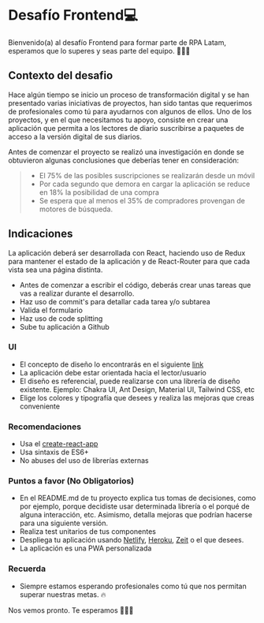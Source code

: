 # Desafío Frontend💻
Bienvenido(a) al desafío Frontend para formar parte de RPA Latam, esperamos que lo superes y seas parte del equipo. 🤜🤛🎉

## Contexto del desafio
Hace algún tiempo se inicio un proceso de transformación digital y se han presentado varias iniciativas de proyectos, han sido tantas que requerimos de profesionales como tú para ayudarnos con algunos de ellos. Uno de los proyectos, y en el que necesitamos tu apoyo, consiste en crear una aplicación que permita a los lectores de diario suscribirse a paquetes de acceso a la versión digital de sus diarios.

Antes de comenzar el proyecto se realizó una investigación en donde se obtuvieron algunas conclusiones que deberías tener en consideración:

> - El 75% de las posibles suscripciones se realizarán desde un móvil
> - Por cada segundo que demora en cargar la aplicación se reduce en 18% la posibilidad de una compra
> - Se espera que al menos el 35% de compradores provengan de motores de búsqueda.

## Indicaciones
La aplicación deberá ser desarrollada con React, haciendo uso de Redux para mantener el estado de la aplicación y de React-Router para que cada vista sea una página distinta.

- Antes de comenzar a escribir el código, deberás crear unas tareas que vas a realizar durante el desarrollo.
- Haz uso de commit's para detallar cada tarea y/o subtarea
- Valida el formulario
- Haz uso de code splitting
- Sube tu aplicación a Github

### UI
- El concepto de diseño lo encontrarás en el siguiente [link](https://xd.adobe.com/view/95b2cf77-ac47-4c1d-5430-43576b88590e-e383/)
- La aplicación debe estar orientada hacia el lector/usuario
- El diseño es referencial, puede realizarse con una librería de diseño existente. Ejemplo: Chakra UI, Ant Design, Material UI, Tailwind CSS, etc
- Elige los colores y tipografía que desees y realiza las mejoras que creas conveniente

### Recomendaciones
- Usa el [create-react-app](https://github.com/facebook/create-react-app)
- Usa sintaxis de ES6+
- No abuses del uso de librerías externas

### Puntos a favor (No Obligatorios)
- En el README.md de tu proyecto explica tus tomas de decisiones, como por ejemplo, porque decidiste usar determinada librería o el porqué de alguna interacción, etc. Asimismo, detalla mejoras que podrían hacerse para una siguiente versión.
- Realiza test unitarios de tus componentes
- Despliega tu aplicación usando [Netlify](https://www.netlify.com), [Heroku](https://www.heroku.com), [Zeit](https://zeit.co) o el que desees.
- La aplicación es una PWA personalizada

### Recuerda
- Siempre estamos esperando profesionales como tú que nos permitan superar nuestras metas. 🔥

Nos vemos pronto. Te esperamos 🚀🔥🚀
